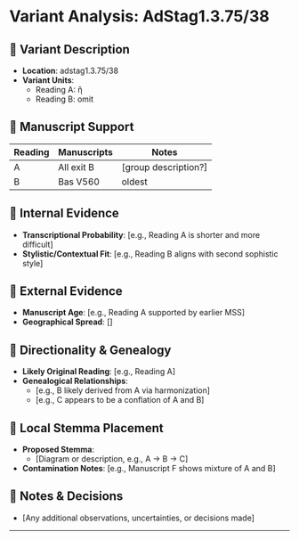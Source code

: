 # Variant Analysis: AdStag1.3.75/38

## 📌 Variant Description
- **Location**: adstag1.3.75/38
- **Variant Units**: 
  - Reading A: ἢ
  - Reading B: omit

## 🧬 Manuscript Support
| Reading | Manuscripts | Notes |
|--------|-------------|-------|
| A      | All exit B | [group description?] |
| B      | Bas V560 | oldest |

## 🧠 Internal Evidence
- **Transcriptional Probability**: [e.g., Reading A is shorter and more difficult]
- **Stylistic/Contextual Fit**: [e.g., Reading B aligns with second sophistic style]

## 🧭 External Evidence
- **Manuscript Age**: [e.g., Reading A supported by earlier MSS]
- **Geographical Spread**: []

## 🔄 Directionality & Genealogy
- **Likely Original Reading**: [e.g., Reading A]
- **Genealogical Relationships**:
  - [e.g., B likely derived from A via harmonization]
  - [e.g., C appears to be a conflation of A and B]

## 🌿 Local Stemma Placement
- **Proposed Stemma**:
  - [Diagram or description, e.g., A → B → C]
- **Contamination Notes**: [e.g., Manuscript F shows mixture of A and B]

## 📝 Notes & Decisions
- [Any additional observations, uncertainties, or decisions made]

---